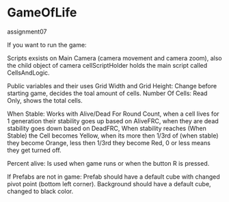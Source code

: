 # GameOfLife
 assignment07

If you want to run the game:

Scripts exsists on Main Camera (camera movement and camera zoom), also the child object of camera
cellScriptHolder holds the main script called CellsAndLogic.

Public variables and their uses
Grid Width and Grid Height: Change before starting game, decides the toal amount of cells.
Number Of Cells: Read Only, shows the total cells.

When Stable: Works with Alive/Dead For Round Count, when a cell lives for 1 generation their stability goes up based on AliveFRC, when they are dead stability goes down based on DeadFRC,
When stability reaches (When Stable) the Cell becomes Yellow, when its more then 1/3rd of (when stable) they become Orange, less then 1/3rd they become Red, 0 or less means they get turned off.

Percent alive: Is used when game runs or when the button R is pressed.


 If Prefabs are not in game: Prefab should have a default cube with changed pivot point (bottom left corner). Background should have a default cube, changed to black color.
